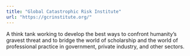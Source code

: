 ```yaml
---
title: "Global Catastrophic Risk Institute"
url: "https://gcrinstitute.org/"
---
```


 A think tank working to develop the best ways to confront humanity’s gravest threat and to bridge the world of scholarship and the world of professional practice in government, private industry, and other sectors.  

